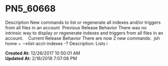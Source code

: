# PN5_60668

Description New commands to list or regenerate all indexes and/or triggers from all files in an account  Previous Release Behavior There was no intrinsic way to display or regenerate indexes and triggers from all files in an account.    Current Release Behavior There are now 2 new commands:  jsh home ~ --&gt;list-acct-indexes -? Description: Lists i  

**Created At:** 12/26/2017 10:50:01 AM  
**Updated At:** 2/16/2018 7:07:08 PM  

